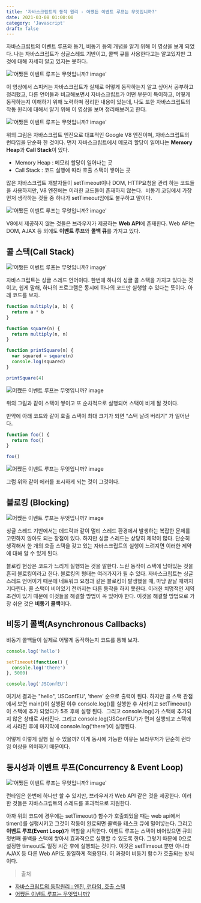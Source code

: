 ```yaml
---
title: '자바스크립트의 동작 원리 - 어쨌든 이벤트 루프는 무엇입니까?'
date: 2021-03-08 01:00:00
category: 'Javascript'
draft: false
---
```


자바스크립트의 이벤트 루프와 동기, 비동기 등의 개념을 알기 위해 이 영상을 보게 되었다. 나는 자바스크립트가 싱글스레드 기반이고, 콜백 큐를 사용한다고는 알고있지만 그것에 대해 자세히 알고 있지는 못하다.

!['어쨌든 이벤트 루프는 무엇입니까? image'](https://slid-capture.s3.ap-northeast-2.amazonaws.com/public/capture_images/100622574c344959b5206c7d566b571e/f5b054cb-78db-49e6-9ba4-801cbe171913.png)

이 영상에서 스피커는 자바스크립트가 실제로 어떻게 동작하는지 알고 싶어서 공부하고 정리했고, 다른 언어들과 비교해보면서 자바스크립트가 어떤 부분이 특이하고, 어떻게 동작하는지 이해하기 위해 노력하며 정리한 내용이 있는데, 나도 또한 자바스크립트의 작동 원리에 대해서 알기 위해 이 영상을 보며 정리해보려고 한다.&nbsp;

!['어쨌든 이벤트 루프는 무엇입니까? image'](https://joshua1988.github.io/images/posts/web/translation/how-js-works/js-engine-structure.png)

위의 그림은 자바스크립트 엔진으로 대표적인 Google V8 엔진이며, 자바스크립트의 런타임을 단순화 한 것이다. 먼저 자바스크립트에서 메모리 할당이 일어나는 <b>Memory Heap</b>과 <b>Call Stack</b>이 있다.

- Memory Heap&nbsp;: 메모리 할당이 일어나는 곳
- Call Stack&nbsp;: 코드 실행에 따라 호출 스택이 쌓이는 곳

많은 자바스크립트 개발자들이 setTimeout이나 DOM, HTTP요청을 관리 하는 코드들을 사용하지만, V8 엔진에는 이러한 코드들이 존재하지 않는다.&nbsp; 비동기 코딩에서 가장 먼저 생각하는 것들 중 하나가 setTimeout임에도 불구하고 말이다.

!['어쨌든 이벤트 루프는 무엇입니까? image'](https://joshua1988.github.io/images/posts/web/translation/how-js-works/js-engine-runtime.png)

V8에서 제공하지 않는 것들은 브라우저가 제공하는 <b>Web API</b>에 존재한다. Web API는 DOM, AJAX 등 외에도 <b>이벤트 루프</b>와 <b>콜백 큐</b>를 가지고 있다.&nbsp;

## 콜 스택(Call Stack)

!['어쨌든 이벤트 루프는 무엇입니까? image'](https://slid-capture.s3.ap-northeast-2.amazonaws.com/public/capture_images/100622574c344959b5206c7d566b571e/d5945c2f-9664-4034-81db-cfac86b706c6.png)

자바스크립트는 싱글 스레드 언어이다. 한번에 하나의 싱글 콜 스택을 가지고 있다는 것이고, 쉽게 말해, 하나의 프로그램은 동시에 하나의 코드만 실행할 수 있다는 뜻이다. 아래 코드를 보자.

```javascript
function multiply(a, b) {
  return a * b
}

function square(n) {
  return multiply(n, n)
}

function printSquare(n) {
  var squared = square(n)
  console.log(squared)
}

printSquare(4)
```

![](https://slid-capture.s3.ap-northeast-2.amazonaws.com/public/capture_images/100622574c344959b5206c7d566b571e/651767f5-6787-43ac-a392-6c0911d94cf5.png '어쨌든 이벤트 루프는 무엇입니까? image')

위의 그림과 같이 스택이 쌓이고 또 순차적으로 실행되어 스택이 비게 될 것이다.&nbsp;

만약에 아래 코드와 같이 호출 스택이 최대 크기가 되면 “스택 날려 버리기” 가 일어난다.&nbsp;

```javascript
function foo() {
  return foo()
}

foo()
```

![](https://slid-capture.s3.ap-northeast-2.amazonaws.com/public/capture_images/100622574c344959b5206c7d566b571e/b7a9088a-7b1f-465e-ad4a-bbe0e0446510.png '어쨌든 이벤트 루프는 무엇입니까? image')

그럼 위와 같이 에러를 표시하게 되는 것이 그것이다.

## 블로킹 (Blocking)

![](https://slid-capture.s3.ap-northeast-2.amazonaws.com/public/capture_images/100622574c344959b5206c7d566b571e/f916e78f-665d-4e07-b58c-6fff1e2546ca.png '어쨌든 이벤트 루프는 무엇입니까? image')

싱글 스레드 기반에서는 데드락과 같이 멀티 스레드 환경에서 발생하는 복잡한 문제를 고민하지 않아도 되는 장점이 있다. 하지만 싱글 스레드는 상당히 제약이 많다. 단순히 생각해서 한 개의 호출 스택을 갖고 있는 자바스크립트의 실행이 느려지면 이러한 제약에 대해 알 수 있게 된다.

블로킹 현상은 코드가 느리게 실행되는 것을 말한다. 느린 동작이 스택에 남아있는 것을 흔히 블로킹이라고 한다. 블로킹의 형태는 여러가지가 될 수 있다. 자바스크립트는 싱글스레드 언어이기 때문에 네트워크 요청과 같은 블로킹이 발생했을 때, 마냥 끝날 때까지 기다린다. 콜 스택이 비어있기 전까지는 다른 동작을 하지 못한다. 이러한 치명적인 제약 조건이 있기 때문에 이것들을 해결할 방법이 꼭 있어야 한다. 이것을 해결할 방법으로 가장 쉬운 것은 <b>비동기 콜백</b>이다.

## 비동기 콜백(Asynchronous Callbacks)

비동기 콜백들이 실제로 어떻게 동작하는지 코드를 통해 보자.&nbsp;

```javascript
console.log('hello')

setTimeout(function() {
  console.log('there')
}, 5000)

console.log('JSConfEU')
```

여기서 결과는 "hello", 'JSConfEU', 'there' 순으로 출력이 된다. 하지만 콜 스택 관점에서 보면 main()이 실행된 이후 console.log()를 실행한 후 사라지고 setTimeout()이 스택에 추가 되었다가 5초 후에 실행 된다.&nbsp; 그리고 console.log()가 스택에 추가되지 않은 상태로 사라진다. 그리고 console.log('JSConfEU')가 먼저 실행되고 스택에서 사라진 후에 마지막에 console.log('there')이 실행된다.

어떻게 이렇게 실행 될 수 있을까? 이게 동시에 가능한 이유는 브라우저가 단순히 런타임 이상을 의미하기 때문이다.

## 동시성과 이벤트 루프(Concurrency &amp; Event Loop)

!['어쨌든 이벤트 루프는 무엇입니까? image'](https://slid-capture.s3.ap-northeast-2.amazonaws.com/public/capture_images/100622574c344959b5206c7d566b571e/c30a28c3-30e2-43b0-93ff-f09b16854c54.png)

런타임은 한번에 하나만 할 수 있지만, 브라우저가 Web API 같은 것을 제공한다. 이러한 것들은 자바스크립트의 스레드를 효과적으로 지원한다.

아까 위의 코드에 경우에는 setTimeout() 함수가 호출되었을 때는 web api에서 timer()를 실행시키고 그것이 작동이 완료되면 콜백을 테스크 큐에 밀어넣는다. 그리고<b> 이벤트 루프(Event Loop)</b>가 역할을 시작한다. 이벤트 루프는 스택이 비어있으면 큐의 첫번째 콜백을 스택에 쌓아서 효과적으로 실행할 수 있도록 한다. 그렇기 때문에 0으로 설정한 timeout도 일정 시간 후에 실행되는 것이다. 이것은 setTimeout 뿐만 아니라 AJAX 등 다른 Web API도 동일하게 적용된다. 이 과정이 비동기 함수가 호출되는 방식이다.&nbsp;&nbsp;

> 출처

- [자바스크립트의 동작원리 : 엔진, 런타임, 호출 스택](https://joshua1988.github.io/web-development/translation/javascript/how-js-works-inside-engine/)
- [어쨌든 이벤트 루프는 무엇입니까?](https://www.youtube.com/watch?v=8aGhZQkoFbQ)
